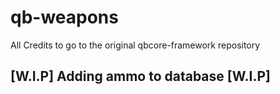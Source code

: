 # qb-weapons
All Credits to go to the original qbcore-framework repository


## [W.I.P] Adding ammo to database [W.I.P]
<!-- 
- Be sure to also import the playerammo.sql provided

- You can also just add the line of code below to your "weapons:server:AddWeaponAmmo" event in qb-weapons/server/main.lua

    ```
    exports.oxmysql:insert('INSERT INTO playerammo (citizenid, ammo) VALUES (?, ?)',{Player.PlayerData.citizenid,amount})
    ```

- should look like this:

```RegisterServerEvent("weapons:server:AddWeaponAmmo")
AddEventHandler('weapons:server:AddWeaponAmmo', function(CurrentWeaponData, amount)
    local src = source
    local Player = QBCore.Functions.GetPlayer(src)
    local amount = tonumber(amount) 
    
    exports.oxmysql:insert('INSERT INTO playerammo (citizenid, ammo) VALUES (?, ?)',{Player.PlayerData.citizenid,amount})
    
    if CurrentWeaponData ~= nil then
        if Player.PlayerData.items[CurrentWeaponData.slot] ~= nil then
            Player.PlayerData.items[CurrentWeaponData.slot].info.ammo = amount 
        end
        Player.Functions.SetInventory(Player.PlayerData.items, true)
    end
end)
``` -->

